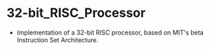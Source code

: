 # 32-bit_RISC_Processor
* Implementation of a 32-bit RISC processor, based on MIT's beta Instruction Set Architecture.
